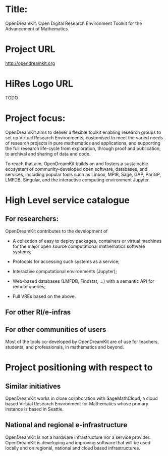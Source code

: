 # Title:

OpenDreamKit: Open Digital Research Environment Toolkit for the Advancement of Mathematics

# Project URL

http://opendreamkit.org

# HiRes Logo URL

TODO

# Project focus:

OpenDreamKit aims to deliver a flexible toolkit enabling research
groups to set up Virtual Research Environments, customised to meet the
varied needs of research projects in pure mathematics and
applications, and supporting the full research life-cycle from
exploration, through proof and publication, to archival and sharing of
data and code.

To reach that aim, OpenDreamKit builds on and fosters a
sustainable ecosystem of community-developed open software,
databases, and services, including popular tools such as Linbox,
MPIR, Sage, GAP, PariGP, LMFDB, Singular, and the interactive
computing environment Jupyter.

# High Level service catalogue

## For researchers:

OpenDreamKit contributes to the development of

- A collection of easy to deploy packages, containers or virtual
  machines for the major open source computational mathematics
  software systems;

-  Protocols for accessing such systems as a service;

-  Interactive computational environments (Jupyter);

-  Web-based databases (LMFDB, Findstat, ...) with a semantic
  API for remote queries;

-  Full VREs based on the above.


## For other RI/e-infras

## For other communities of users

Most of the tools co-developed by OpenDreamKit are of use for teachers,
students, and professionals, in mathematics and beyond.

# Project positioning with respect to

## Similar initiatives

OpenDreamKit works in close collaboration with SageMathCloud, a cloud
based Virtual Research Environment for Mathematics whose primary
instance is based in Seattle.

## National and regional e-infrastructure

OpenDreamKit is not a hardware infrastructure nor a service provider. OpenDreamKit is developing and improving software that will be used locally and on regional, national and cloud based infrastructures.
